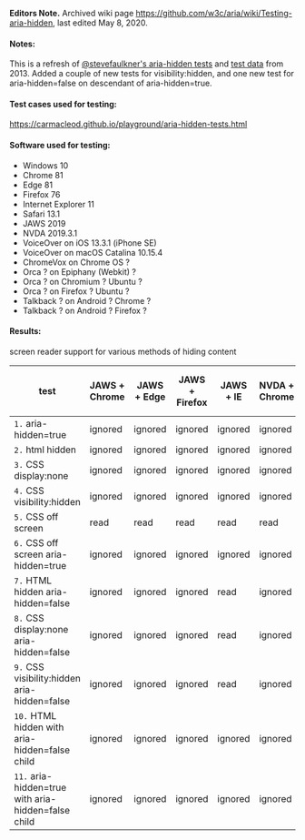 **Editors Note.** Archived wiki page https://github.com/w3c/aria/wiki/Testing-aria-hidden, last edited May 8, 2020.

#### Notes:
This is a refresh of [@stevefaulkner's aria-hidden tests](https://developer.paciellogroup.com/blog/2013/11/html5-accessibility-chops-hidden-aria-hidden-support/) and [test data](https://www.html5accessibility.com/tests/hidden2013.html) from 2013.
Added a couple of new tests for visibility:hidden, and one new test for aria-hidden=false on descendant of aria-hidden=true.

#### Test cases used for testing:
https://carmacleod.github.io/playground/aria-hidden-tests.html

#### Software used for testing:
* Windows 10
* Chrome 81
* Edge 81
* Firefox 76
* Internet Explorer 11
* Safari 13.1
* JAWS 2019
* NVDA 2019.3.1
* VoiceOver on iOS 13.3.1 (iPhone SE)
* VoiceOver on macOS Catalina 10.15.4
* ChromeVox on Chrome OS ?
* Orca ? on Epiphany (Webkit) ?
* Orca ? on Chromium ? Ubuntu ?
* Orca ? on Firefox ? Ubuntu ?
* Talkback ? on Android ? Chrome ?
* Talkback ? on Android ? Firefox ?

#### Results:
screen reader support for various methods of hiding content

test | JAWS + Chrome | JAWS + Edge | JAWS + Firefox | JAWS + IE | NVDA + Chrome | NVDA + Edge | NVDA + Firefox | NVDA + IE | VoiceOver macOS + Safari | VoiceOver iOS + Safari | ChromeVox + Chrome OS | Orca + Epiphany (Webkit) | Orca + Chromium Ubuntu | Orca + Firefox Ubuntu | Talkback + Android Chrome | Talkback + Android Firefox |
--- | --- | --- | --- | --- | --- | --- | --- | --- | --- | --- | --- | --- | --- | --- | --- | --- |
`1.` aria-hidden=true | ignored | ignored | ignored | ignored | ignored | ignored | ignored | ignored | ignored | ignored | ? | ? | ? | ? | ? | ?
`2.` html hidden | ignored | ignored | ignored | ignored | ignored | ignored | ignored | ignored | ignored | ignored | ? | ? | ? | ? | ? | ?
`3.` CSS display:none | ignored | ignored | ignored | ignored | ignored | ignored | ignored | ignored | ignored | ignored | ? | ? | ? | ? | ? | ?
`4.` CSS visibility:hidden | ignored | ignored | ignored | ignored | ignored | ignored | ignored | ignored | ignored | ignored | ? | ? | ? | ? | ? | ?
`5.` CSS off screen | read | read | read | read | read | read | read | read | read | read | ? | ? | ? | ? | ? | ?
`6.` CSS off screen aria-hidden=true | ignored | ignored | ignored | ignored | ignored | ignored | ignored | ignored | ignored | ignored | ? | ? | ? | ? | ? | ?
`7.` HTML hidden aria-hidden=false | ignored | ignored | ignored | read | ignored | ignored | ignored | ignored | read | read | ? | ? | ? | ? | ? | ?
`8.` CSS display:none aria-hidden=false | ignored | ignored | ignored | read | ignored | ignored | ignored | ignored | read | read | ? | ? | ? | ? | ? | ?
`9.` CSS visibility:hidden aria-hidden=false | ignored | ignored | ignored | read | ignored | ignored | ignored | ignored | ignored | ignored | ? | ? | ? | ? | ? | ?
`10.` HTML hidden with aria-hidden=false child | ignored | ignored | ignored | ignored | ignored | ignored | ignored | ignored | ignored | ignored | ? | ? | ? | ? | ? | ?
`11.` aria-hidden=true with aria-hidden=false child | ignored | ignored | ignored | ignored | ignored | ignored | ignored | ignored | ignored | ignored | ? | ? | ? | ? | ? | ?

